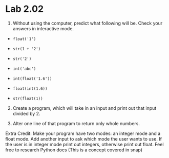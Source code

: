 # Lab 2.02

1) Without using the computer, predict what following will be. Check your answers in interactive mode. 

* `float('1')`

* `str(1 + '2')`
* `str('2')`

* `int('abc')`

* `int(float('1.6'))`

* `float(int(1.6))`

* `str(float(1))`

2) Create a program, which will take in an input and print out that input divided by 2. 

3) Alter one line of that program to return only whole numbers. 

Extra Credit: Make your program have two modes: an integer mode and a float mode. Add another input to ask which mode the user wants to use. If the user is in integer mode print out integers, otherwise print out float. Feel free to research Python docs (This is a concept covered in snap) 
